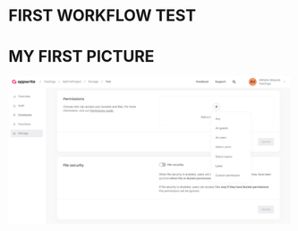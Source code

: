# FIRST WORKFLOW TEST  
# MY FIRST PICTURE
![Alarm button with configuration: Pause all alarms](<contents/assets/10.PNG>)  
